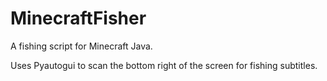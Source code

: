 # MinecraftFisher
A fishing script for Minecraft Java.

Uses Pyautogui to scan the bottom right of the screen for fishing subtitles.
